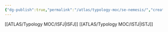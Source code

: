 ```yaml
---
{"dg-publish":true,"permalink":"/atlas/typology-moc/se-nemesis/","created":"","updated":"2023-01-06T15:45:47.588+01:00"}
---
```



[[ATLAS/Typology MOC/ISFJ\|ISFJ]]
[[ATLAS/Typology MOC/ISTJ\|ISTJ]]
